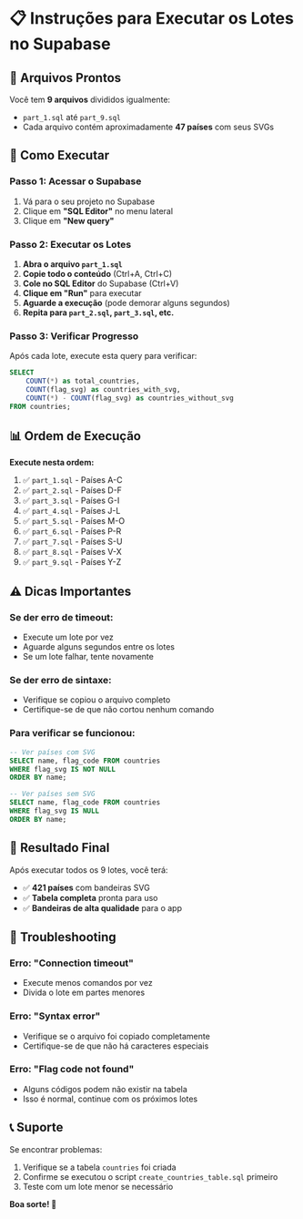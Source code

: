 # 📋 Instruções para Executar os Lotes no Supabase

## 🎯 Arquivos Prontos

Você tem **9 arquivos** divididos igualmente:
- `part_1.sql` até `part_9.sql`
- Cada arquivo contém aproximadamente **47 países** com seus SVGs

## 🚀 Como Executar

### **Passo 1: Acessar o Supabase**
1. Vá para o seu projeto no Supabase
2. Clique em **"SQL Editor"** no menu lateral
3. Clique em **"New query"**

### **Passo 2: Executar os Lotes**
1. **Abra o arquivo `part_1.sql`**
2. **Copie todo o conteúdo** (Ctrl+A, Ctrl+C)
3. **Cole no SQL Editor** do Supabase (Ctrl+V)
4. **Clique em "Run"** para executar
5. **Aguarde a execução** (pode demorar alguns segundos)
6. **Repita para `part_2.sql`, `part_3.sql`, etc.**

### **Passo 3: Verificar Progresso**
Após cada lote, execute esta query para verificar:
```sql
SELECT 
    COUNT(*) as total_countries,
    COUNT(flag_svg) as countries_with_svg,
    COUNT(*) - COUNT(flag_svg) as countries_without_svg
FROM countries;
```

## 📊 Ordem de Execução

**Execute nesta ordem:**
1. ✅ `part_1.sql` - Países A-C
2. ✅ `part_2.sql` - Países D-F  
3. ✅ `part_3.sql` - Países G-I
4. ✅ `part_4.sql` - Países J-L
5. ✅ `part_5.sql` - Países M-O
6. ✅ `part_6.sql` - Países P-R
7. ✅ `part_7.sql` - Países S-U
8. ✅ `part_8.sql` - Países V-X
9. ✅ `part_9.sql` - Países Y-Z

## ⚠️ Dicas Importantes

### **Se der erro de timeout:**
- Execute um lote por vez
- Aguarde alguns segundos entre os lotes
- Se um lote falhar, tente novamente

### **Se der erro de sintaxe:**
- Verifique se copiou o arquivo completo
- Certifique-se de que não cortou nenhum comando

### **Para verificar se funcionou:**
```sql
-- Ver países com SVG
SELECT name, flag_code FROM countries 
WHERE flag_svg IS NOT NULL 
ORDER BY name;

-- Ver países sem SVG
SELECT name, flag_code FROM countries 
WHERE flag_svg IS NULL 
ORDER BY name;
```

## 🎉 Resultado Final

Após executar todos os 9 lotes, você terá:
- ✅ **421 países** com bandeiras SVG
- ✅ **Tabela completa** pronta para uso
- ✅ **Bandeiras de alta qualidade** para o app

## 🔧 Troubleshooting

### **Erro: "Connection timeout"**
- Execute menos comandos por vez
- Divida o lote em partes menores

### **Erro: "Syntax error"**
- Verifique se o arquivo foi copiado completamente
- Certifique-se de que não há caracteres especiais

### **Erro: "Flag code not found"**
- Alguns códigos podem não existir na tabela
- Isso é normal, continue com os próximos lotes

## 📞 Suporte

Se encontrar problemas:
1. Verifique se a tabela `countries` foi criada
2. Confirme se executou o script `create_countries_table.sql` primeiro
3. Teste com um lote menor se necessário

**Boa sorte! 🚀** 